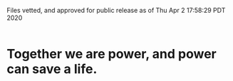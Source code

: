 Files vetted, and approved for public release as of Thu Apr  2 17:58:29 PDT 2020<br><br><h1>Together we are power, and power can save a life.</h1>

